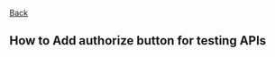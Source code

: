 [Back](https://github.com/denitiawan/research-swagger-gomod-gin/blob/main/README.md)

## How to Add authorize button for testing APIs

### 
